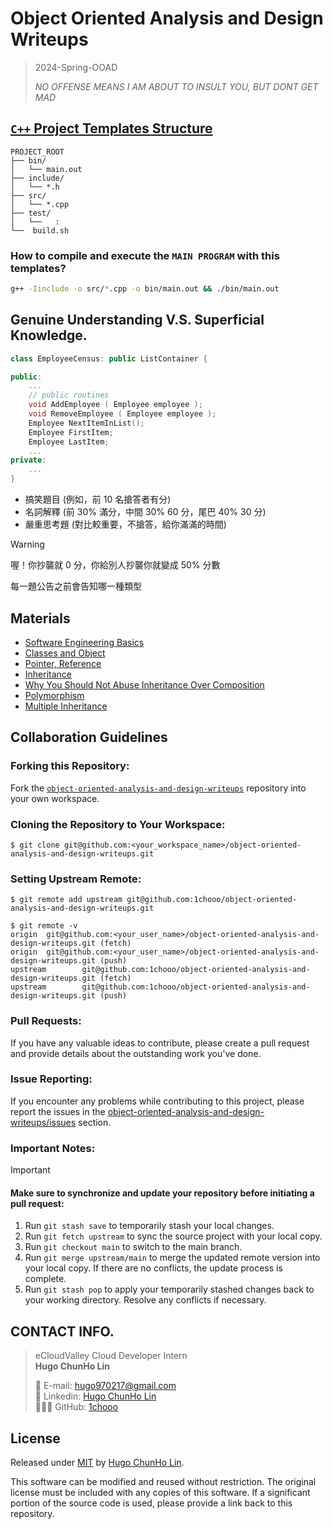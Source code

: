 # Object Oriented Analysis and Design Writeups

> 2024-Spring-OOAD  
>
> *NO OFFENSE MEANS I AM ABOUT TO INSULT YOU, BUT DONT GET MAD*


## [`C++` Project Templates Structure](./templates/)

```
PROJECT_ROOT
├── bin/
│   └── main.out
├── include/
│   └── *.h
├── src/
│   └── *.cpp
├── test/
│   └──   :
└──  build.sh
```

### How to **compile and execute** the `MAIN PROGRAM` with this templates?
```sh
g++ -Iinclude -o src/*.cpp -o bin/main.out && ./bin/main.out
```

## Genuine Understanding V.S. Superficial Knowledge.

```cpp
class EmployeeCensus: public ListContainer {

public:
    ...
    // public routines
    void AddEmployee ( Employee employee ); 
    void RemoveEmployee ( Employee employee );
    Employee NextItemInList();
    Employee FirstItem;
    Employee LastItem;
    ...
private:
    ...
}
```

- 搞笑題目 (例如，前 10 名搶答者有分)
- 名詞解釋 (前 30% 滿分，中間 30% 60 分，尾巴 40% 30 分)
- 嚴重思考題 (對比較重要，不搶答，給你滿滿的時間)

> [!WARNING]
> 喔！你抄襲就 0 分，你給別人抄襲你就變成 50% 分數

每一題公告之前會告知哪一種類型


## Materials

- [Software Engineering Basics](./materials/00-software-engineering-basics/)
- [Classes and Object](./materials/01-classes-and-object/)
- [Pointer, Reference](./materials/01-5-pointer-reference/)
- [Inheritance](./materials/02_inheritance/)
- [Why You Should Not Abuse Inheritance Over Composition](./materials/02-6-why-you-should-not-abuse-inheritance-over-composition/)
- [Polymorphism](./materials/03-polymorphism/)
- [Multiple Inheritance](./materials/04-multiple-inheritance/)

## Collaboration Guidelines
### Forking this Repository:

Fork the [`object-oriented-analysis-and-design-writeups`](https://github.com/1chooo/object-oriented-analysis-and-design-writeups) repository into your own workspace.

### Cloning the Repository to Your Workspace:

```shell
$ git clone git@github.com:<your_workspace_name>/object-oriented-analysis-and-design-writeups.git
```

### Setting Upstream Remote:
```shell
$ git remote add upstream git@github.com:1chooo/object-oriented-analysis-and-design-writeups.git

$ git remote -v
origin  git@github.com:<your_user_name>/object-oriented-analysis-and-design-writeups.git (fetch)
origin  git@github.com:<your_user_name>/object-oriented-analysis-and-design-writeups.git (push)
upstream        git@github.com:1chooo/object-oriented-analysis-and-design-writeups.git (fetch)
upstream        git@github.com:1chooo/object-oriented-analysis-and-design-writeups.git (push)
```
### Pull Requests:
If you have any valuable ideas to contribute, please create a pull request and provide details about the outstanding work you've done.

### Issue Reporting:
If you encounter any problems while contributing to this project, please report the issues in the [object-oriented-analysis-and-design-writeups/issues](https://github.com/1chooo/object-oriented-analysis-and-design-writeups/issues) section.


### Important Notes:
> [!IMPORTANT]  
> #### Make sure to synchronize and update your repository before initiating a pull request:
> 1. Run `git stash save` to temporarily stash your local changes.
> 2. Run `git fetch upstream` to sync the source project with your local copy.
> 3. Run `git checkout main` to switch to the main branch.
> 4. Run `git merge upstream/main` to merge the updated remote version into your local copy. If there are no conflicts, the update process is complete.
> 5. Run `git stash pop` to apply your temporarily stashed changes back to your working directory. Resolve any conflicts if necessary.


## CONTACT INFO.

> eCloudValley Cloud Developer Intern </br>
> **Hugo ChunHo Lin**
> 
> <aside>
>   📩 E-mail: <a href="mailto:hugo970217@gmail.com">hugo970217@gmail.com</a>
> <br>
>   🧳 Linkedin: <a href="https://www.linkedin.com/in/1chooo/">Hugo ChunHo Lin</a>
> <br>
>   👨🏻‍💻 GitHub: <a href="https://github.com/1chooo">1chooo</a>
>    
> </aside>


## License
Released under [MIT](./LICENSE) by [Hugo ChunHo Lin](https://github.com/1chooo).

This software can be modified and reused without restriction.
The original license must be included with any copies of this software.
If a significant portion of the source code is used, please provide a link back to this repository.
